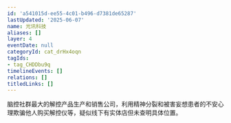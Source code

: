 ```yaml
---
id: 'a541015d-ee55-4c01-b496-d7381de65287'
lastUpdated: '2025-06-07'
name: 光讯科技
aliases: []
layer: 4
eventDate: null
categoryId: cat_drHx4oqn
tagIds:
- tag_CHDDbu9q
timelineEvents: []
relations: []
titledLinks: []
---
```

脑控社群最大的解控产品生产和销售公司，利用精神分裂和被害妄想患者的不安心理欺骗他人购买解控仪等，疑似线下有实体店但未查明具体位置。
